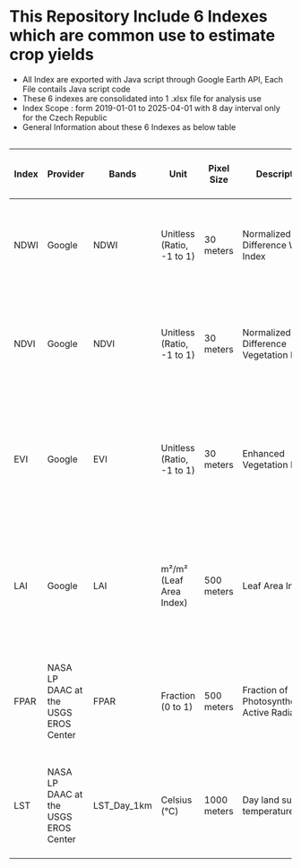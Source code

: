 # This Repository Include 6 Indexes which are common use to estimate crop yields 

- All Index are exported with Java script through Google Earth API, Each File contails Java script code
- These 6 indexes are consolidated into 1 .xlsx file for analysis use 
- Index Scope : form 2019-01-01 to 2025-04-01 with 8 day interval only for the  Czech Republic
- General Information about these 6 Indexes as below table


<div style="width: 100%; overflow-x: auto;">

| Index | Provider | Bands | Unit | Pixel Size | Description | Cadence | Data Cost | Coding & Validation Time | Data Export Time | Importance for Crop Yield Estimation | Google Earth Engine Dataset |
|-------|----------|-------|------|------------|-------------|---------|-----------|--------------------------|------------------|--------------------------------------|-----------------------------|
| NDWI  | Google   | NDWI  | Unitless (Ratio, -1 to 1) | 30 meters | Normalized Difference Water Index | 8 days | Free | 60 minutes | ~5 minutes (Processing needed, often needs cloud masking, corrections) | Measures plant water content and soil moisture. Early water stress detection prevents yield losses. | [Link](https://developers.google.com/earth-engine/datasets/catalog/LANDSAT_COMPOSITES_C02_T1_L2_8DAY_NDWI) |
| NDVI  | Google   | NDVI  | Unitless (Ratio, -1 to 1) | 30 meters | Normalized Difference Vegetation Index | 8 days | Free | 60 minutes | ~5 minutes (Processing needed, often needs cloud masking, corrections) | Measures green biomass and vegetation vigor. High NDVI = healthy plants = good yields. Low NDVI = stress or poor crop. | [Link](https://developers.google.com/earth-engine/datasets/catalog/LANDSAT_COMPOSITES_C02_T1_L2_8DAY_NDVI) |
| EVI   | Google   | EVI   | Unitless (Ratio, -1 to 1) | 30 meters | Enhanced Vegetation Index | 8 days | Free | 60 minutes | < 1 min | Better than NDVI in dense forests or high biomass crops (like maize); less sensitive to atmospheric effects. Important for mature crop stages. | [Link](https://developers.google.com/earth-engine/datasets/catalog/LANDSAT_COMPOSITES_C02_T1_L2_8DAY_EVI) |
| LAI   | Google   | LAI   | m²/m² (Leaf Area Index) | 500 meters | Leaf Area Index | 8 days | Free | 30 minutes | < 1 min | Measures leaf area per ground area. Tells you how much "leaf machinery" exists for photosynthesis — a key driver for growth and grain filling. | [Link](https://developers.google.com/earth-engine/datasets/catalog/NASA_VIIRS_002_VNP15A2H) |
| FPAR  | NASA LP DAAC at the USGS EROS Center | FPAR  | Fraction (0 to 1) | 500 meters | Fraction of Photosynthetically Active Radiation | 8 days | Free | 30 minutes | < 1 min | Measures how much sunlight plants actually absorb for photosynthesis. Strong link to biomass accumulation and final yield. | [Link](https://developers.google.com/earth-engine/datasets/catalog/NASA_VIIRS_002_VNP15A2H) |
| LST   | NASA LP DAAC at the USGS EROS Center | LST_Day_1km | Celsius (°C) | 1000 meters | Day land surface temperature | 8 days | Free | 60 minutes | < 1 min | Surface temperature shows drought stress. Too hot = water stress = lower yields. Cool fields = healthy irrigated crops. | [Link](https://developers.google.com/earth-engine/datasets/catalog/MODIS_061_MOD11A2) |


</div>
